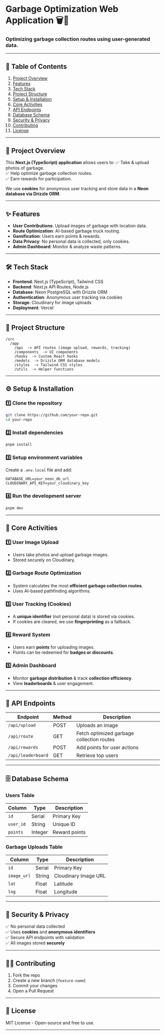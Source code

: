 # Garbage Optimization Web Application 🗑️🚛

### Optimizing garbage collection routes using user-generated data.

---

## 📌 Table of Contents
1. [Project Overview](#-project-overview)
2. [Features](#-features)
3. [Tech Stack](#-tech-stack)
4. [Project Structure](#-project-structure)
5. [Setup & Installation](#-setup--installation)
6. [Core Activities](#-core-activities)
7. [API Endpoints](#-api-endpoints)
8. [Database Schema](#-database-schema)
9. [Security & Privacy](#-security--privacy)
10. [Contributing](#-contributing)
11. [License](#-license)

---

## 🚀 Project Overview
This **Next.js (TypeScript) application** allows users to:
✅ Take & upload photos of garbage.  
✅ Help optimize garbage collection routes.  
✅ Earn rewards for participation.  

We use **cookies** for anonymous user tracking and store data in a **Neon database via Drizzle ORM**.

---

## ✨ Features
- **User Contributions**: Upload images of garbage with location data.
- **Route Optimization**: AI-based garbage truck routing.
- **Gamification**: Users earn points & rewards.
- **Data Privacy**: No personal data is collected, only cookies.
- **Admin Dashboard**: Monitor & analyze waste patterns.

---

## 🛠️ Tech Stack
- **Frontend**: Next.js (TypeScript), Tailwind CSS
- **Backend**: Next.js API Routes, Node.js
- **Database**: Neon PostgreSQL with Drizzle ORM
- **Authentication**: Anonymous user tracking via cookies
- **Storage**: Cloudinary for image uploads
- **Deployment**: Vercel

---

## 📂 Project Structure
```
/src  
  /app  
    /api  -> API routes (image upload, rewards, tracking)  
    /components  -> UI components  
    /hooks  -> Custom React hooks  
    /models  -> Drizzle ORM database models  
    /styles  -> Tailwind CSS styles  
    /utils  -> Helper functions  
```

---

## ⚙️ Setup & Installation
### 1️⃣ Clone the repository
```bash
git clone https://github.com/your-repo.git
cd your-repo
```

### 2️⃣ Install dependencies
```bash
pnpm install
```

### 3️⃣ Setup environment variables
Create a `.env.local` file and add:
```
DATABASE_URL=your_neon_db_url
CLOUDINARY_API_KEY=your_cloudinary_key
```

### 4️⃣ Run the development server
```bash
pnpm dev
```

---

## 📌 Core Activities
### 1️⃣ User Image Upload
- Users take photos and upload garbage images.
- Stored securely on Cloudinary.

### 2️⃣ Garbage Route Optimization
- System calculates the most **efficient garbage collection routes**.
- Uses AI-based pathfinding algorithms.

### 3️⃣ User Tracking (Cookies)
- A **unique identifier** (not personal data) is stored via cookies.
- If cookies are cleared, we use **fingerprinting** as a fallback.

### 4️⃣ Reward System
- Users earn **points** for uploading images.
- Points can be redeemed for **badges or discounts**.

### 5️⃣ Admin Dashboard
- Monitor **garbage distribution** & track **collection efficiency**.
- View **leaderboards** & user engagement.

---

## 📡 API Endpoints
| Endpoint                  | Method | Description |
|---------------------------|--------|-------------|
| `/api/upload`             | POST   | Uploads an image |
| `/api/route`              | GET    | Fetch optimized garbage collection routes |
| `/api/rewards`            | POST   | Add points for user actions |
| `/api/leaderboard`        | GET    | Retrieve top users |

---

## 🗄️ Database Schema
### Users Table
| Column   | Type     | Description       |
|----------|---------|------------------|
| `id`     | Serial  | Primary Key      |
| `user_id` | String  | Unique ID       |
| `points` | Integer | Reward points    |

### Garbage Uploads Table
| Column     | Type    | Description            |
|------------|--------|------------------------|
| `id`       | Serial | Primary Key            |
| `image_url` | String | Cloudinary Image URL |
| `lat`      | Float  | Latitude               |
| `lng`      | Float  | Longitude              |

---

## 🔐 Security & Privacy
✅ No personal data collected  
✅ Uses **cookies** and **anonymous identifiers**  
✅ Secure API endpoints with validation  
✅ All images stored **securely**  

---

## 👨‍💻 Contributing
1. Fork the repo  
2. Create a new branch (`feature-name`)  
3. Commit your changes  
4. Open a Pull Request  

---

## 📜 License
MIT License - Open-source and free to use.  

---
